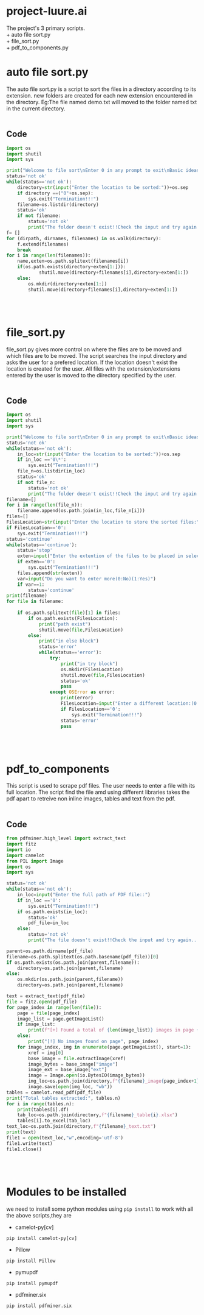 # project-luure.ai
The project's 3 primary scripts.<br>
        + auto file sort.py<br>
        + file_sort.py<br>
        + pdf_to_components.py<br>
# auto file sort.py
The auto file sort.py is a script to sort the files in a directory according to its extension. new folders are created for each new extension encountered in the directory.
Eg:The file named demo.txt will moved to the folder named txt in the current directory.<br><br>
## Code<br>
```python
import os
import shutil
import sys

print("Welcome to file sort\nEnter 0 in any prompt to exit\nBasic ideas of files and file extensions are necessary for operation of the program")
status='not ok'
while(status=='not ok'):
    directory=str(input("Enter the location to be sorted:"))+os.sep
    if directory ==("0"+os.sep):
        sys.exit("Termination!!!")
    filename=os.listdir(directory)
    status='ok'
    if not filename:
        status='not ok'
        print("The folder doesn't exist!!Check the input and try again...\n0 for termination")
f= []
for (dirpath, dirnames, filenames) in os.walk(directory):
    f.extend(filenames)
    break
for i in range(len(filenames)):
    name,exten=os.path.splitext(filenames[i])
    if(os.path.exists(directory+exten[1:])):
            shutil.move(directory+filenames[i],directory+exten[1:])
    else:
        os.mkdir(directory+exten[1:])
        shutil.move(directory+filenames[i],directory+exten[1:])
```
<br><br>
# file_sort.py
file_sort.py gives more control on where the files are to be moved and which files are to be moved. The script searches the input directory and asks the user for a prefered location. If the location doesn't exist the location is created for the user. All files with the extension/extensions entered by the user is moved to the diirectory specified by the user.<br><br>
## Code<br>
```python
import os
import shutil
import sys

print("Welcome to file sort\nEnter 0 in any prompt to exit\nBasic ideas of files and file extensions are necessary for operation of the program")
status='not ok'
while(status=='not ok'):
    in_loc=str(input("Enter the location to be sorted:"))+os.sep
    if in_loc =='0\*':
        sys.exit("Termination!!!")
    file_n=os.listdir(in_loc)
    status='ok'
    if not file_n:
        status='not ok'
        print("The folder doesn't exist!!Check the input and try again...\n0 for termination")
filename=[]
for i in range(len(file_n)):
    filename.append(os.path.join(in_loc,file_n[i]))
files=[]
FilesLocation=str(input("Enter the location to store the sorted files:"))
if FilesLocation=='0':
    sys.exit("Termination!!!")
status='continue'
while(status=='continue'):
    status='stop'
    exten=input("Enter the extention of the files to be placed in selected location:")
    if exten=='0':
        sys.quit("Termination!!!")
    files.append(str(exten))
    var=input("Do you want to enter more(0:No)(1:Yes)")
    if var==1:
        status='continue'
print(filename)
for file in filename:
    
    if os.path.splitext(file)[1] in files:
        if os.path.exists(FilesLocation):
            print("path exist")
            shutil.move(file,FilesLocation)
        else:
            print("in else block")
            status='error'
            while(status=='error'):
                try:
                    print("in try block")
                    os.mkdir(FilesLocation)
                    shutil.move(file,FilesLocation)
                    status='ok'
                    pass
                except OSError as error:
                    print(error)
                    FilesLocation=input("Enter a different location:(0 for termination)")
                    if FilesLocation=='0':
                        sys.exit("Termination!!!")
                    status='error'
                    pass
```
<br><br>
# pdf_to_components
This script is used to scrape pdf files. The user needs to enter a file with its full location. The script find the file amd using different libraries takes the pdf apart to retreive non inline images, tables and text from the pdf.<br><br>
## Code<br>
```python
from pdfminer.high_level import extract_text
import fitz
import io
import camelot
from PIL import Image
import os
import sys

status='not ok'
while(status=='not ok'):
	in_loc=input("Enter the full path of PDF file::")
	if in_loc =='0':
		sys.exit("Termination!!!")
	if os.path.exists(in_loc):
		status='ok'
		pdf_file=in_loc
	else:
		status='not ok'
		print("The file doesn't exist!!Check the input and try again...\n0 for termination")

parent=os.path.dirname(pdf_file)
filename=os.path.splitext(os.path.basename(pdf_file))[0]
if os.path.exists(os.path.join(parent,filename)):
	directory=os.path.join(parent,filename)
else:
	os.mkdir(os.path.join(parent,filename))
	directory=os.path.join(parent,filename)

text = extract_text(pdf_file)
file = fitz.open(pdf_file)
for page_index in range(len(file)):
	page = file[page_index]
	image_list = page.getImageList()
	if image_list:
		print(f"[+] Found a total of {len(image_list)} images in page {page_index}")
	else:
		print("[!] No images found on page", page_index)
	for image_index, img in enumerate(page.getImageList(), start=1):
		xref = img[0]
		base_image = file.extractImage(xref)
		image_bytes = base_image["image"]
		image_ext = base_image["ext"]
		image = Image.open(io.BytesIO(image_bytes))
		img_loc=os.path.join(directory,f"{filename}_image{page_index+1}_{image_index}.{image_ext}")
		image.save(open(img_loc, "wb"))
tables = camelot.read_pdf(pdf_file)
print("Total tables extracted:", tables.n)
for i in range(tables.n):
	print(tables[i].df)
	tab_loc=os.path.join(directory,f"{filename}_table{i}.xlsx")
	tables[i].to_excel(tab_loc)
text_loc=os.path.join(directory,f"{filename}_text.txt")
print(text)
file1 = open(text_loc,"w",encoding='utf-8')
file1.write(text)
file1.close()
```
<br><br>
# Modules to be installed 
we need to install some python modules  using `pip install` to work with all the above scripts,they are
* camelot-py[cv]
```
pip install camelot-py[cv]
```
* Pillow
```
pip install Pillow
```
* pymupdf
```
pip install pymupdf
```
* pdfminer.six
```
pip install pdfminer.six
```

